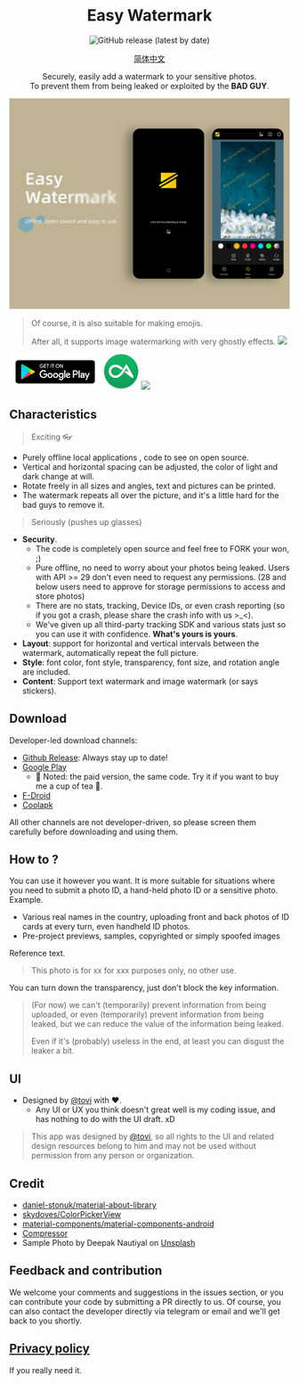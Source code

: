 <h1 align="center">Easy Watermark</h1>

<p align="center">
  <img alt="GitHub release (latest by date)" src="https://img.shields.io/github/v/release/rosuh/easywatermark">
</p>

<p align="center">  
  <a href="https://github.com/rosuH/EasyWatermark/blob/master/README_zh-CN.md">简体中文</a>
<p align="center">

<p align="center">  
Securely, easily add a watermark to your sensitive photos.</br>To prevent them from being leaked or exploited by the <b>BAD GUY</b>.
  </br>
</p>
<p align="center">
<img src="/static/preview.png"/>
</p>

> Of course, it is also suitable for making emojis. 
>
> After all, it supports image watermarking with very ghostly effects.
<a href="#" align="right"><img src="https://i.loli.net/2020/08/26/A53u6UbKZPYCv7t.jpg" width="5%"></a>

<p align="left">
<a href="https://play.google.com/store/apps/details?id=me.rosuh.easywatermark"><img src="/static/google-play-badge.png" width="auto" height="64px"/></a>
  <a href="https://www.coolapk.com/apk/272743"><img src="/static/logo_coolapk.png" width="auto" height="64px"/></a>
  <a href="https://f-droid.org/packages/me.rosuh.easywatermark/"><img src="https://fdroid.gitlab.io/artwork/badge/get-it-on.png" width="auto" height="64px"/></a>
</p>

## Characteristics

> Exciting 👓

- Purely offline local applications , code to see on open source.
- Vertical and horizontal spacing can be adjusted, the color of light and dark change at will.
- Rotate freely in all sizes and angles, text and pictures can be printed.
- The watermark repeats all over the picture, and it's a little hard for the bad guys to remove it.

> Seriously (pushes up glasses)

- **Security**.
  - The code is completely open source and feel free to FORK your won, ;)
  - Pure offline, no need to worry about your photos being leaked. Users with API >= 29 don't even
    need to request any permissions. (28 and below users need to approve for storage permissions to
    access and store photos)
  - There are no stats, tracking, Device IDs, or even crash reporting (so if you got a crash, please
    share the crash info with us >_<).
  - We've given up all third-party tracking SDK and various stats just so you can use it with
    confidence.
    **What's yours is yours**.
- **Layout**: support for horizontal and vertical intervals between the watermark, automatically
  repeat the full picture.
- **Style**: font color, font style, transparency, font size, and rotation angle are included.
- **Content**: Support text watermark and image watermark (or says stickers).

## Download

Developer-led download channels:
- [Github Release](https://github.com/rosuH/EasyWatermark/releases): Always stay up to date!
- [Google Play](https://play.google.com/store/apps/details?id=me.rosuh.easywatermark)
  - 🍺 Noted: the paid version, the same code. Try it if you want to buy me a cup of tea 🍵.
- [F-Droid](https://f-droid.org/packages/me.rosuh.easywatermark/)
- [Coolapk](https://www.coolapk.com/apk/272743)

All other channels are not developer-driven, so please screen them carefully before downloading and using them.

## How to ?
You can use it however you want. It is more suitable for situations where you need to submit a photo ID, a hand-held photo ID or a sensitive photo. Example.
- Various real names in the country, uploading front and back photos of ID cards at every turn, even handheld ID photos.
- Pre-project previews, samples, copyrighted or simply spoofed images

Reference text.
> This photo is for xx for xxx purposes only, no other use.

You can turn down the transparency, just don't block the key information.

> (For now) we can't (temporarily) prevent information from being uploaded, or even (temporarily) prevent information from being leaked, but we can reduce the value of the information being leaked.
>
> Even if it's (probably) useless in the end, at least you can disgust the leaker a bit.

## UI

- Designed by [@tovi](https://www.figma.com/@tovi) with ❤️.
  - Any UI or UX you think doesn't great well is my coding issue, and has nothing to do with the UI
    draft. xD
  
> This app was designed by [@tovi](https://www.figma.com/@tovi), so all rights to the UI and related design resources belong to him and may not be used without permission from any person or organization.

## Credit

- [daniel-stonuk/material-about-library](https://github.com/daniel-stoneuk/material-about-library)
- [skydoves/ColorPickerView](https://github.com/skydoves/ColorPickerView)
- [material-components/material-components-android](https://github.com/material-components/material-components-android)
- [Compressor](https://github.com/zetbaitsu/Compressor/)
- Sample Photo by Deepak Nautiyal
  on [Unsplash](https://unsplash.com/s/photos/animals?utm_source=unsplash&utm_medium=referral&utm_content=creditCopyText)

## Feedback and contribution

We welcome your comments and suggestions in the issues section, or you can contribute your code by
submitting a PR directly to us. Of course, you can also contact the developer directly via telegram
or email and we'll get back to you shortly.

## [Privacy policy](https://github.com/rosuH/EasyWatermark/blob/master/PrivacyPolicy.md)

If you really need it.
